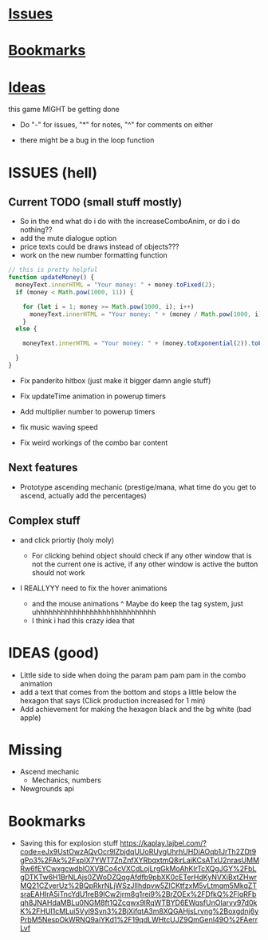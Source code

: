 # [Issues](#issues)
# [Bookmarks](#bookmarks)
# [Ideas](#ideas)

this game MIGHT be getting done

* Do "-" for issues, "*" for notes, "^" for comments on either

<!-- KAPLAY -->
- there might be a bug in the loop function

# ISSUES (hell)
## Current TODO (small stuff mostly)
- So in the end what do i do with the increaseComboAnim, or do i do nothing??
- add the mute dialogue option
- price texts could be draws instead of objects??? 
- work on the new number formatting function
```js
// this is pretty helpful
function updateMoney() {
  moneyText.innerHTML = "Your money: " + money.toFixed(2);
  if (money < Math.pow(1000, 11)) {

    for (let i = 1; money >= Math.pow(1000, i); i++)
      moneyText.innerHTML = "Your money: " + (money / Math.pow(1000, i)).toFixed(2) + numTypes[i];
  	}
  else {

    moneyText.innerHTML = "Your money: " + (money.toExponential(2)).toFixed(2);

  }
}
```
- Fix panderito hitbox (just make it bigger damn angle stuff)

- Fix updateTime animation in powerup timers
- Add multiplier number to powerup timers

- fix music waving speed
- Fix weird workings of the combo bar content

## Next features
- Prototype ascending mechanic (prestige/mana, what time do you get to ascend, actually add the percentages)

## Complex stuff
- and click priortiy (holy moly)
	* For clicking behind object should check if any other window that is not the current one is active, if any other window is active the button should not work

- I REALLYYY need to fix the hover animations
	* and the mouse animations
	^ Maybe do keep the tag system, just uhhhhhhhhhhhhhhhhhhhhhhhhhhhhh
	* I think i had this crazy idea that 

# IDEAS (good)
- Little side to side when doing the param pam pam pam in the combo animation
- add a text that comes from the bottom and stops a little below the hexagon that says (Click production increased for 1 min)
- Add achievement for making the hexagon black and the bg white (bad apple)

# Missing
- Ascend mechanic
	* Mechanics, numbers
- Newgrounds api

# Bookmarks
- Saving this for explosion stuff
https://kaplay.lajbel.com/?code=eJx9UstOwzAQvOcr9lZbjdqUUoRUygUhrhUHDiAOqb1JrTh2ZDt9gPo3%2FAk%2FxpIX7YWT7ZnZnfXYRbqxtmQ8irLaiKCsATxU2nrasUMMRw6fEYCwxgcwdblOXVBCo4cVXCdLojLrgGkMoAhKlrTcXQgJGY%2FbLgDTKTw6H1BrNLAjs0ZWoDZQqgAfdfb9pbXK0cETerHdKyNVXiBxtZHwrMQ21CZverUz%2BQpRkrNLjWSzJIlhdpvw5ZlCKtfzxM5vLtmqm5MkqZTsraEAHIrA5iTncYdU1reB9ICw2jrm8g1rei9%2BrZOEx%2FDfkQ%2FlqRFbqh8JNAHdaMBLu0NGM8ft1QZcqwx9lRqWTBYD6EWqsfUnOIarvv97d0kK%2FHUI1cMLui5Vyl9Syn3%2BjXifqtA3m8XQGAHjsLrvng%2Boxgdnj6yPrbM5NespOkWRNQ9aiYKd1%2F19qdLWHtcUJZ9QmGenI49O%2FAerrLvf

